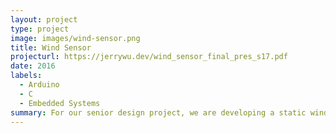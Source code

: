 ```yaml
---
layout: project
type: project
image: images/wind-sensor.png
title: Wind Sensor
projecturl: https://jerrywu.dev/wind_sensor_final_pres_s17.pdf
date: 2016
labels:
  - Arduino
  - C
  - Embedded Systems
summary: For our senior design project, we are developing a static wind sensor for the Smart Campus Energy Lab. The wind sensor will be able to reliably measure the wind speed and direction, will be roughly 10x10cm in size, and will be composed of no moving parts.
---
```

